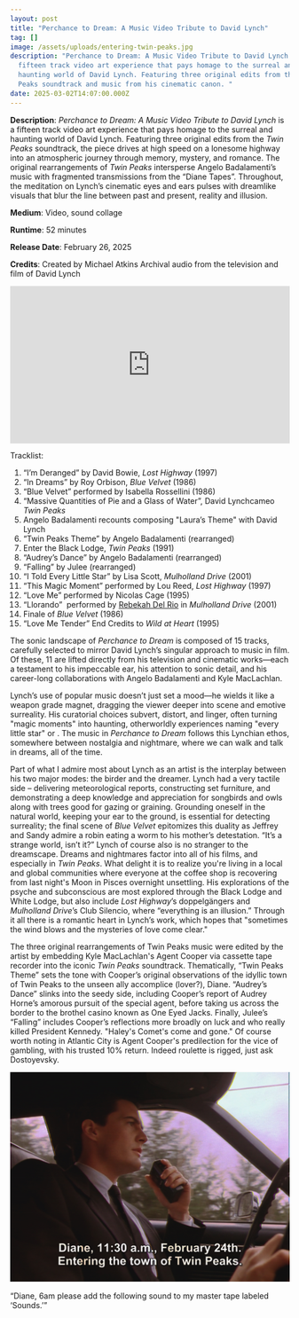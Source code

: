 ```yaml
---
layout: post
title: "Perchance to Dream: A Music Video Tribute to David Lynch"
tag: []
image: /assets/uploads/entering-twin-peaks.jpg
description: "Perchance to Dream: A Music Video Tribute to David Lynch is a
  fifteen track video art experience that pays homage to the surreal and
  haunting world of David Lynch. Featuring three original edits from the Twin
  Peaks soundtrack and music from his cinematic canon. "
date: 2025-03-02T14:07:00.000Z
---
```

**Description**:
*Perchance to Dream: A Music Video Tribute to David Lynch* is a fifteen track video art experience that pays homage to the surreal and haunting world of David Lynch. Featuring three original edits from the *Twin Peaks* soundtrack, the piece drives at high speed on a lonesome highway into an atmospheric journey through memory, mystery, and romance. The original rearrangements of *Twin Peaks* intersperse Angelo Badalamenti’s music with fragmented transmissions from the “Diane Tapes”. Throughout, the meditation on Lynch’s cinematic eyes and ears pulses with dreamlike visuals that blur the line between past and present, reality and illusion.

**Medium**: Video, sound collage

**Runtime**: 52 minutes

**Release Date**: February 26, 2025

**Credits**:
Created by Michael Atkins 
Archival audio from the television and film of David Lynch 

<div style="padding:56.25% 0 0 0;position:relative;"><iframe src="https://player.vimeo.com/video/1061825435?badge=0&amp;autopause=0&amp;player_id=0&amp;app_id=58479" frameborder="0" allow="autoplay; fullscreen; picture-in-picture; clipboard-write; encrypted-media" style="position:absolute;top:0;left:0;width:100%;height:100%;" title="Perchance to Dream: A Music Video Tribute to David Lynch"></iframe></div><script src="https://player.vimeo.com/api/player.js"></script>

Tracklist: 

1. “I’m Deranged” by David Bowie, *Lost Highway* (1997)
2. “In Dreams” by Roy Orbison, *Blue Velvet* (1986)
3. “Blue Velvet” performed by Isabella Rossellini (1986)
4. “Massive Quantities of Pie and a Glass of Water”, David Lynchcameo *Twin Peaks*
5. Angelo Badalamenti recounts composing "Laura’s Theme" with David Lynch 
6. “Twin Peaks Theme” by Angelo Badalamenti (rearranged)
7. Enter the Black Lodge, *Twin Peaks* (1991)
8. “Audrey’s Dance” by Angelo Badalamenti (rearranged)
9. “Falling” by Julee (rearranged) 
10. “I Told Every Little Star” by Lisa Scott, *Mulholland Drive* (2001)
11. “This Magic Moment” performed by Lou Reed, *Lost Highway* (1997)
12. “Love Me” performed by Nicolas Cage (1995)
13. “Llorando”  performed by [Rebekah Del Rio](https://en.wikipedia.org/wiki/Rebekah_Del_Rio) in *Mulholland Drive* (2001)
14. Finale of *Blue Velvet* (1986)
15. “Love Me Tender” End Credits to *Wild at Heart* (1995)

The sonic landscape of *Perchance to Dream* is composed of 15 tracks, carefully selected to mirror David Lynch’s singular approach to music in film. Of these, 11 are lifted directly from his television and cinematic works—each a testament to his impeccable ear, his attention to sonic detail, and his career-long collaborations with Angelo Badalamenti and Kyle MacLachlan.

Lynch’s use of popular music doesn’t just set a mood—he wields it like a weapon grade magnet, dragging the viewer deeper into scene and emotive surreality. His curatorial choices subvert, distort, and linger, often turning "magic moments" into haunting, otherworldly experiences naming "every little star" or . The music in *Perchance to Dream* follows this Lynchian ethos, somewhere between nostalgia and nightmare, where we can walk and talk in dreams, all of the time. 

Part of what I admire most about Lynch as an artist is the interplay between his two major modes: the birder and the dreamer. Lynch had a very tactile side – delivering meteorological reports, constructing set furniture, and demonstrating a deep knowledge and appreciation for songbirds and owls along with trees good for gazing or graining. Grounding oneself in the natural world, keeping your ear to the ground, is essential for detecting surreality; the final scene of *Blue Velvet* epitomizes this duality as Jeffrey and Sandy admire a robin eating a worm to his mother’s detestation. “It’s a strange world, isn’t it?” Lynch of course also is no stranger to the dreamscape. Dreams and nightmares factor into all of his films, and especially in *Twin Peaks*. What delight it is to realize you're living in a local and global communities where everyone at the coffee shop is recovering from last night's Moon in Pisces overnight unsettling. His explorations of the psyche and subconscious are most explored through the Black Lodge and White Lodge, but also include *Lost Highway*’s doppelgängers and *Mulholland Drive*’s Club Silencio, where “everything is an illusion.” Through it all there is a romantic heart in Lynch’s work, which hopes that "sometimes the wind blows and the mysteries of love come clear."

The three original rearrangements of Twin Peaks music were edited by the artist by embedding Kyle MacLachlan's Agent Cooper via cassette tape recorder into the iconic *Twin Peaks* soundtrack. Thematically, “Twin Peaks Theme” sets the tone with Cooper’s original observations of the idyllic town of Twin Peaks to the unseen ally accomplice (lover?), Diane. “Audrey’s Dance” slinks into the seedy side, including Cooper’s report of Audrey Horne’s amorous pursuit of the special agent, before taking us across the border to the brothel casino known as One Eyed Jacks. Finally, Julee’s “Falling” includes Cooper’s reflections more broadly on luck and who really killed President Kennedy. "Haley's Comet's come and gone." Of course worth noting in Atlantic City is Agent Cooper's predilection for the vice of gambling, with his trusted 10% return. Indeed roulette is rigged, just ask Dostoyevsky. 

![](/assets/uploads/entering-twin-peaks.jpg)

“Diane, 6am please add the following sound to my master tape labeled ‘Sounds.’”
